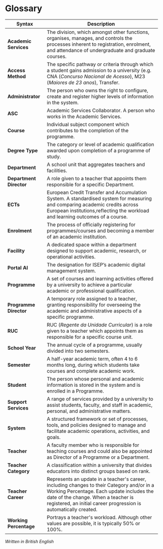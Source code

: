 # Glossary


| Syntax                  | Description                                                                                                                                                                                                  |
|-------------------------|--------------------------------------------------------------------------------------------------------------------------------------------------------------------------------------------------------------|
| **Academic Services**   | The division, which amongst other functions, organises, manages, and controls the processes inherent to registration, enrolment, and attendance of undergraduate and graduate courses.                       |
| **Access Method**       | The specific pathway or criteria through which a student gains admission to a university (e.g. CNA (*Concurso Nacional de Acesso*), M23 (*Maiores de 23 anos*), Transfer.                                    |
| **Administrator**       | The person who owns the right to configure, create and register higher levels of information in the system.                                                                                                  |
| **ASC**                 | Academic Services Collaborator. A person who works in the Academic Services.                                                                                                                                 |
| **Course**              | Individual subject component which contributes to the completion of the programme.                                                                                                                           |
| **Degree Type**         | The category or level of academic qualification awarded upon completion of a programme of study.                                                                                                             |
| **Department**          | A school unit that aggregates teachers and facilities.                                                                                                                                                       |
| **Department Director** | A role given to a teacher that appoints them responsible for a specific Department.                                                                                                                          |
| **ECTs**                | European Credit Transfer and Accumulation System. A standardised system for measuring and comparing academic credits across European institutions,reflecting the workload and learning outcomes of a course. |
| **Enrolment**           | The process of officially registering for programmes/courses and becoming a member of an academic institution.                                                                                               |
| **Facility**            | A dedicated space within a department designed to support academic, research, or operational activities.                                                                                                     |
| **Portal AI**           | The designation for ISEP’s academic digital management system.                                                                                                                                               |
| **Programme**           | A set of courses and learning activities offered by a university to achieve a particular academic or professional qualification.                                                                             |
| **Programme Director**  | A temporary role assigned to a teacher, granting responsibility for overseeing the academic and administrative aspects of a specific programme.                                                              |
| **RUC**                 | RUC (*Regente da Unidade Curricular*) is a role given to a teacher which appoints them as responsible for a specific course unit.                                                                            |
| **School Year**         | The annual cycle of a programme, usually divided into two semesters.                                                                                                                                         |
| **Semester**            | A half-year academic term, often 4 to 6 months long, during which students take courses and complete academic work.                                                                                          |
| **Student**             | The person whose personal and academic information is stored in the system and is enrolled in a Programme.                                                                                                   |
| **Support Services**    | A range of services provided by a university to assist students, faculty, and staff in academic, personal, and administrative matters.                                                                       |
| **System**              | A structured framework or set of processes, tools, and policies designed to manage and facilitate academic operations, activities, and goals.                                                                |
| **Teacher**             | A faculty member who is responsible for teaching courses and could also be appointed as Director of a Programme or a Department.                                                                             |
| **Teacher Category**    | A classification within a university that divides educators into distinct groups based on rank.                                                                                                              |
| **Teacher Career**      | Represents an update in a teacher's career, including changes to their Category and/or in a Working Percentage. Each update includes the date of the change. When a teacher is registered, an initial career progression is automatically created.
| **Working Percentage**  | Portrays a teacher's workload. Although other values are possible, it is typically 50% or 100%.

*Written in British English*
